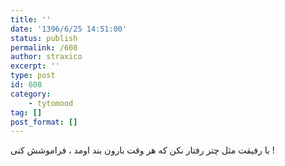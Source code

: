 ```yaml
---
title: ''
date: '1396/6/25 14:51:00'
status: publish
permalink: /608
author: straxico
excerpt: ''
type: post
id: 608
category:
    - tytomood
tag: []
post_format: []
---
```

با رفیقت مثل چتر رفتار نکن که هر وقت بارون بند اومد ، فراموشش کنی !